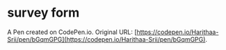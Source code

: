 # survey form

A Pen created on CodePen.io. Original URL: [https://codepen.io/Harithaa-Srii/pen/bGqmGPG](https://codepen.io/Harithaa-Srii/pen/bGqmGPG).

